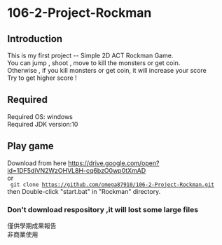 # 106-2-Project-Rockman
## Introduction
This is my first project -- Simple 2D ACT Rockman Game. <br>
You can jump , shoot , move to kill the monsters or get coin.<br>
Otherwise , if you kill monsters or get coin, it will increase your score<br>
Try to get higher score ! <br>
## Required
Required OS: windows <br>
Required JDK version:10 <br>
## Play game
Download from here https://drive.google.com/open?id=1DF5diVN2WzOHVL8H-cq6bzO0wp0tXmAD <br>
or <br>
<code> git clone https://github.com/omega87910/106-2-Project-Rockman.git</code><br> 
then Double-click "start.bat" in "Rockman" directory.
### Don't download respository ,it will lost some large files


僅供學期成果報告<br>
非商業使用<br>
